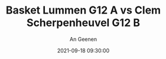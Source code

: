---
layout: album
title: Basket Lummen G12 A vs Clem Scherpenheuvel G12 B
description: Competitie wedstrijd tussen Basket Lummen G12 A en Clem Scherpenheuvel G12 B.
date: 2021-09-18 09:30:00
cover: /albums/2021-09-18-Basket-Lummen-G12A-Scherpenheuvel-G12B/thumbnails/IMG_3371.JPG
author: An Geenen
archived: true
pagination: 
  enabled: true
  images: true
  imageLayout: image
  itemsPerPage: 256
---